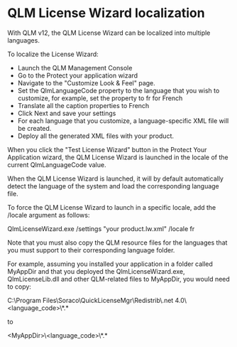 # QLM License Wizard localization

With QLM v12, the QLM License Wizard can be localized into multiple languages.

To localize the License Wizard:

* Launch the QLM Management Console
* Go to the Protect your application wizard
* Navigate to the "Customize Look & Feel" page.
* Set the QlmLanguageCode property to the language that you wish to customize, for example, set the property to fr for French
* Translate all the caption properties to French
* Click Next and save your settings
* For each language that you customize, a language-specific XML file will be created.
* Deploy all the generated XML files with your product.

When you click the "Test License Wizard" button in the Protect Your Application wizard, the QLM License Wizard is launched in the locale of the current QlmLanguageCode value.

When the QLM License Wizard is launched, it will by default automatically detect the language of the system and load the corresponding language file.

To force the QLM License Wizard to launch in a specific locale, add the /locale argument as follows:

QlmLicenseWizard.exe /settings "your product.lw.xml" /locale fr

Note that you must also copy the QLM resource files for the languages that you must support to their corresponding language folder.

For example, assuming you installed your application in a folder called MyAppDir and that you deployed the QlmLicenseWizard.exe, QlmLicenseLib.dll and other QLM-related files to MyAppDir, you would need to copy:

&#x20;C:\Program Files\Soraco\QuickLicenseMgr\Redistrib\\.net 4.0\\\<language\_code>\\\*.\*

to

\<MyAppDir>\\\<language\_code>\\\*.\*
